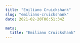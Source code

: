 ```yaml
---
title: "Emiliano Cruickshank"
slug: "emiliano-cruickshank"
date: 2021-02-20T06:51:34Z

meta:
  title: "Emiliano Cruickshank"
---
```


